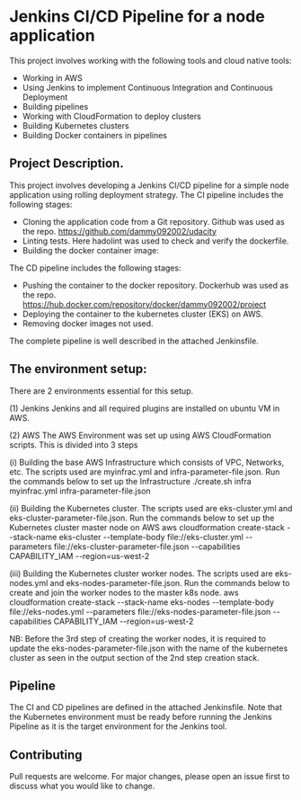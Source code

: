 # Jenkins CI/CD Pipeline for a node application

This project involves working with the following tools and cloud native tools:

* Working in AWS
* Using Jenkins to implement Continuous Integration and Continuous Deployment
* Building pipelines
* Working with CloudFormation to deploy clusters
* Building Kubernetes clusters
* Building Docker containers in pipelines

## Project Description.
This project involves developing a Jenkins CI/CD pipeline for a simple node application using rolling deployment strategy.
The CI pipeline includes the following stages:
* Cloning the application code from a Git repository. Github was used as the repo. https://github.com/dammy092002/udacity
* Linting tests. Here hadolint was used to check and verify the dockerfile.
* Building the docker container image:

The CD pipeline includes the following stages:
* Pushing the container to the docker repository. Dockerhub was used as the repo. https://hub.docker.com/repository/docker/dammy092002/project
* Deploying the container to the kubernetes cluster (EKS) on AWS.
* Removing docker images not used.

The complete pipeline is well described in the attached Jenkinsfile.

## The environment setup:
There are 2 environments essential for this setup.

(1) Jenkins
Jenkins and all required plugins are installed on ubuntu VM in AWS.

(2) AWS
The AWS Environment was set up using AWS CloudFormation scripts. This is divided into 3 steps

(i) Building the base AWS Infrastructure which consists of VPC, Networks, etc. The scripts used are myinfrac.yml and infra-parameter-file.json. Run the commands below to set up the Infrastructure
./create.sh infra myinfrac.yml infra-parameter-file.json

(ii) Building the Kubernetes cluster. The scripts used are eks-cluster.yml and eks-cluster-parameter-file.json. Run the commands below to set up the Kubernetes cluster master node on AWS
aws cloudformation create-stack --stack-name eks-cluster --template-body file://eks-cluster.yml --parameters file://eks-cluster-parameter-file.json --capabilities CAPABILITY_IAM --region=us-west-2

(iii) Building the Kubernetes cluster worker nodes. The scripts used are eks-nodes.yml and eks-nodes-parameter-file.json. Run the commands below to create and join the worker nodes to the master k8s node.
aws cloudformation create-stack --stack-name eks-nodes --template-body file://eks-nodes.yml --parameters file://eks-nodes-parameter-file.json --capabilities CAPABILITY_IAM --region=us-west-2

NB: Before the 3rd step of creating the worker nodes, it is required to update the eks-nodes-parameter-file.json with the name of the kubernetes cluster as seen in the output section of the 2nd step creation stack.


## Pipeline
The CI and CD pipelines are defined in the attached Jenkinsfile. Note that the Kubernetes environment must be ready before running the Jenkins Pipeline as it is the target environment for the Jenkins tool. 



## Contributing
Pull requests are welcome. For major changes, please open an issue first to discuss what you would like to change.













